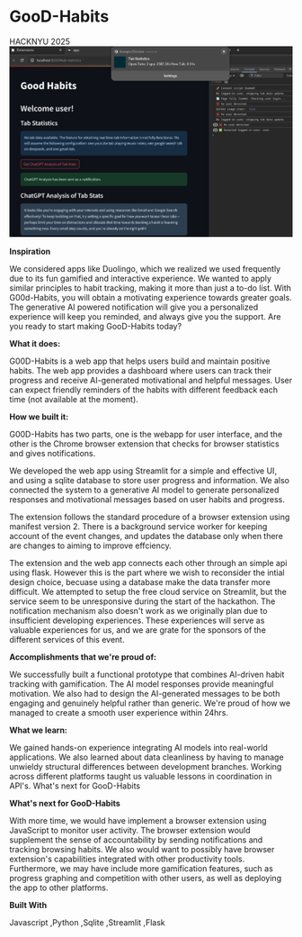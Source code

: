 # GooD-Habits
HACKNYU 2025
![screenshot](resources/demo.png)


**Inspiration**

We considered apps like Duolingo, which we realized we used frequently due to its fun gamified and interactive experience. We wanted to apply similar principles to habit tracking, making it more than just a to-do list. With G00d-Habits, you will obtain a motivating experience towards greater goals. The generative AI powered notification will give you a personalized experience will keep you reminded, and always give you the support. Are you ready to start making GooD-Habits today?

**What it does:** 

G00D-Habits is a web app that helps users build and maintain positive habits. The web app provides a dashboard where users can track their progress and receive AI-generated motivational and helpful messages. User can expect friendly reminders of the habits with different feedback each time (not available at the moment).

**How we built it:**

G00D-Habits has two parts, one is the webapp for user interface, and the other is the Chrome browser extension that checks for browser statistics and gives notifications.

We developed the web app using Streamlit for a simple and effective UI, and using a sqlite database to store user progress and information. We also connected the system to a generative AI model to generate personalized responses and motivational messages based on user habits and progress.

The extension follows the standard procedure of a browser extension using manifest version 2. There is a background service worker for keeping account of the event changes, and updates the database only when there are changes to aiming to improve effciency.

The extension and the web app connects each other through an simple api using flask. However this is the part where we wish to reconsider the intial design choice, becuase using a database make the data transfer more difficult. We attempted to setup the free cloud service on Streamlit, but the service seem to be unresponsive during the start of the hackathon. The notification mechanism also doesn't work as we originally plan due to insufficient developing experiences. These experiences will serve as valuable experiences for us, and we are grate for the sponsors of the different services of this event.

**Accomplishments that we're proud of:**

We successfully built a functional prototype that combines AI-driven habit tracking with gamification. The AI model responses provide meaningful motivation. We also had to design the AI-generated messages to be both engaging and genuinely helpful rather than generic. We're proud of how we managed to create a smooth user experience within 24hrs.

**What we learn:**

We gained hands-on experience integrating AI models into real-world applications. We also learned about data cleanliness by having to manage unwieldy structural differences between development branches. Working across different platforms taught us valuable lessons in coordination in API's.
What's next for GooD-Habits

**What's next for GooD-Habits**

With more time, we would have implement a browser extension using JavaScript to monitor user activity. The browser extension would supplement the sense of accountability by sending notifications and tracking browsing habits. We also would want to possibly have browser extension's capabilities integrated with other productivity tools. Furthermore, we may have include more gamification features, such as progress graphing and competition with other users, as well as deploying the app to other platforms.

**Built With**

Javascript
,Python
,Sqlite
,Streamlit
,Flask

